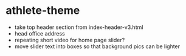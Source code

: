 # athlete-theme

- take top header section from index-header-v3.html
- head office address
- repeating short video for home page slider?
- move slider text into boxes so that background pics can be lighter
